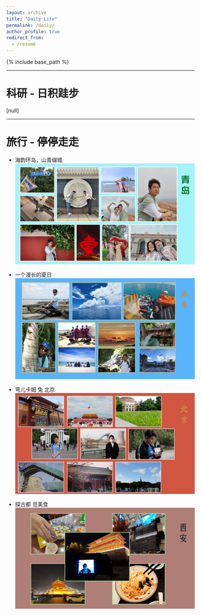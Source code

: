 ```yaml
---
layout: archive
title: "Daily Life"
permalink: /daily/
author_profile: true
redirect_from:
  - /resume
---
```


{% include base_path %}



---------------------------------------------

科研 - 日积跬步
======

[null]

---------------------------------------------

旅行 - 停停走走
======

* 海韵环岛，山青缀城
![qingdao](/images/lvxing/lv1.png)

* 一个漫长的夏日
![hainan](/images/lvxing/lv4.png)

* 弯儿卡姆 兔 北京
![beijing](/images/lvxing/lv3.png)

* 探古都 觅美食 
![xian](/images/lvxing/lv2.png)




